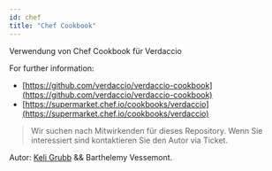 ```yaml
---
id: chef
title: "Chef Cookbook"
---
```


Verwendung von Chef Cookbook für Verdaccio

For further information:

* [https://github.com/verdaccio/verdaccio-cookbook](https://github.com/verdaccio/verdaccio-cookbook)
* [https://supermarket.chef.io/cookbooks/verdaccio](https://supermarket.chef.io/cookbooks/verdaccio)

> Wir suchen nach Mitwirkenden für dieses Repository. Wenn Sie interessiert sind kontaktieren Sie den Autor via Ticket.

Autor: [Keli Grubb](https://github.com/kgrubb) && Barthelemy Vessemont.


